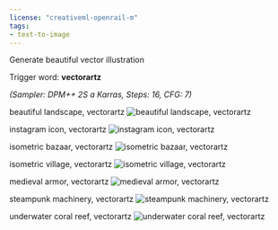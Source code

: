 ```yaml
---
license: "creativeml-openrail-m"
tags:
- text-to-image
---
```


Generate beautiful vector illustration

Trigger word: **vectorartz**

*(Sampler: DPM++ 2S a Karras, Steps: 16, CFG: 7)*

beautiful landscape, vectorartz
![beautiful landscape, vectorartz](beautiful_landscape.png)

instagram icon, vectorartz
![instagram icon, vectorartz](instagram_icon.png)

isometric bazaar, vectorartz
![isometric bazaar, vectorartz](isometric_bazaar.png)

isometric village, vectorartz
![isometric village, vectorartz](isometric_village.png)

medieval armor, vectorartz
![medieval armor, vectorartz](medieval_armor.png)

steampunk machinery, vectorartz
![steampunk machinery, vectorartz](steampunk_machinery.png)

underwater coral reef, vectorartz
![underwater coral reef, vectorartz](underwater_coral_reef.png)
